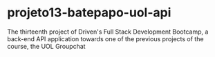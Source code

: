 # projeto13-batepapo-uol-api
The thirteenth project of Driven's Full Stack Development Bootcamp, a back-end API application towards one of the previous projects of the course, the UOL Groupchat
